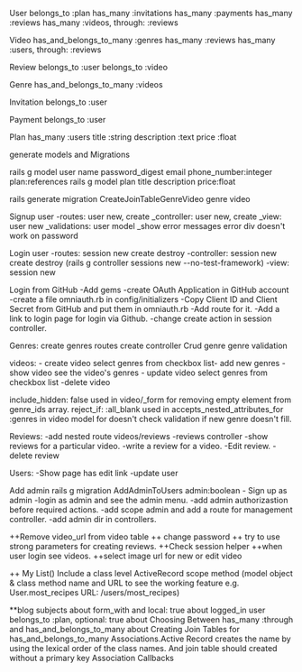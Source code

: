 User
    belongs_to :plan
    has_many :invitations
    has_many :payments
    has_many :reviews
    has_many :videos, through: :reviews 

Video
    has_and_belongs_to_many :genres
    has_many :reviews
    has_many :users, through: :reviews

Review
    belongs_to :user
    belongs_to :video

Genre
    has_and_belongs_to_many :videos

Invitation
    belongs_to :user

Payment
    belongs_to :user

Plan
    has_many :users
    title :string
    description :text
    price :float

generate models and Migrations

rails g model user name password_digest email phone_number:integer plan:references
rails g model plan title description price:float

rails generate migration CreateJoinTableGenreVideo genre video

Signup user 
    -routes: user new, create
    _controller: user new, create
    _view: user new
    _validations: user model
    _show error messages
        error div doesn't work on password

Login user
    -routes: session new create destroy
    -controller: session new create destroy (rails g controller sessions new --no-test-framework)
    -view: session new
    
Login from GitHub
    -Add gems
    -create OAuth Application in GitHub account
    -create a file omniauth.rb in config/initializers
    -Copy Client ID and Client Secret from GitHub and put them in omniauth.rb
    -Add route for it.
    -Add a link to login page for login via Github.
    -change create action in session controller.

Genres:
    create genres routes
    create controller
    Crud genre
    genre validation

videos:
    - create video
        select genres from checkbox list- add new genres
    - show video
        see the video's genres
    - update video
        select genres from checkbox list
    -delete video

include_hidden: false used in video/_form for removing empty element from genre_ids array.
reject_if: :all_blank used in accepts_nested_attributes_for :genres in video model for doesn't check validation if new genre doesn't fill.

Reviews:
    -add nested route videos/reviews
    -reviews controller
    -show reviews for a particular video.
    -write a review for a video.
    -Edit review.
    -delete review

Users: 
    -Show page has edit link
    -update user
    
Add admin 
    rails g migration AddAdminToUsers admin:boolean
    - Sign up as admin
    -login as admin and see the admin menu.
    -add admin authorizastion before required actions.
    -add scope admin and add a route for management controller.
    -add admin dir in controllers.

++Remove video_url from video table
++ change password
++ try to use strong parameters for creating reviews.
++Check session helper
++when user login see videos.
++select image url for new or edit video

++ My List()
    Include a class level ActiveRecord scope method (model object & class method name and URL to see the working feature e.g. User.most_recipes URL: /users/most_recipes)


**blog subjects
    about form_with and local: true
    about logged_in user
    belongs_to :plan, optional: true
    about Choosing Between has_many :through and has_and_belongs_to_many
    about Creating Join Tables for has_and_belongs_to_many Associations.Active Record creates the name by using the lexical order of the class names. And join table should created without a primary key
    Association Callbacks
<!-- Terms-of-Use : All plans offer unlimited TV shows and movies, on as many devices as you want. HD (720p), Full HD (1080p), Ultra HD (4K) and HDR availability subject to your Internet service and device capabilities. Not all content available in HD, Full HD, Ultra HD, or HDR. -->